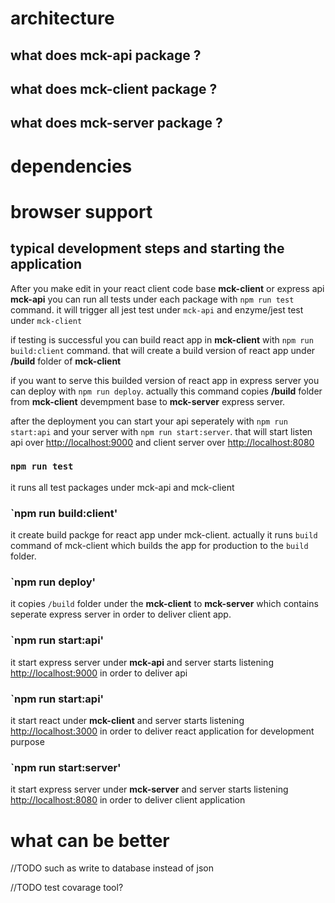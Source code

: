 
# architecture

## what does mck-api package ?

## what does mck-client package ?

## what does mck-server package ?

# dependencies

# browser support

## typical development steps and starting the application

After you make edit in your react client code base **mck-client** or express api **mck-api** you can run all tests under each package with `npm run test` command. it will trigger all jest test under `mck-api` and enzyme/jest test under `mck-client`

if testing is successful you can build react app in **mck-client** with `npm run build:client` command. that will create a build version of react app under **/build** folder of **mck-client**

if you want to serve this builded version of react app in express server you can deploy with `npm run deploy`. actually this command copies **/build** folder from **mck-client** devempment base to **mck-server** express server. 

after the deployment you can start your api seperately with `npm run start:api` and your server with `npm run start:server`. that will start listen api over [http://localhost:9000](http://localhost:9000) and client server over [http://localhost:8080](http://localhost:8080) 

### `npm run test`

it runs all test packages under mck-api and mck-client

### `npm run build:client'

it create build packge for react app under mck-client. actually it runs `build` command of mck-client which builds the app for production to the `build` folder.

### `npm run deploy'

it copies `/build` folder under the **mck-client** to **mck-server** which contains seperate express server in order to deliver client app. 

### `npm run start:api'

it start express server under **mck-api** and server starts listening [http://localhost:9000](http://localhost:9000) in order to deliver api

### `npm run start:api'

it start react under **mck-client** and server starts listening [http://localhost:3000](http://localhost:3000) in order to deliver react application for development purpose

### `npm run start:server'

it start express server under **mck-server** and server starts listening [http://localhost:8080](http://localhost:8080) in order to deliver client application

# what can be better
//TODO  such as write to database instead of json

//TODO test covarage tool?